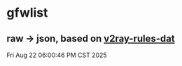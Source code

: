 # gfwlist
## raw -> json, based on [v2ray-rules-dat](https://github.com/Loyalsoldier/v2ray-rules-dat)
Fri Aug 22 06:00:46 PM CST 2025

